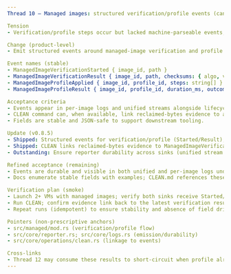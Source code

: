 ```yaml
---
Thread 10 — Managed images: structured verification/profile events (canonical)

Tension
- Verification/profile steps occur but lacked machine-parseable events; CLEAN and automation could not reliably consume results.

Change (product-level)
- Emit structured events around managed-image verification and profile application via the unified reporter channel.

Event names (stable)
- ManagedImageVerificationStarted { image_id, path }
- ManagedImageVerificationResult { image_id, path, checksums: { algo, value }[], size_bytes, duration_ms, outcome: Success | Failure, error? }
- ManagedImageProfileApplied { image_id, profile_id, steps: string[] }
- ManagedImageProfileResult { image_id, profile_id, duration_ms, outcome: Success | Failure | NoOp, error? }

Acceptance criteria
- Events appear in per-image logs and unified streams alongside lifecycle events.
- CLEAN command can, when available, link reclaimed-bytes evidence to a prior ManagedImageVerificationResult (by image_id/path + timestamp proximity) and surface that linkage in output.
- Fields are stable and JSON-safe to support downstream tooling.

Update (v0.8.5)
- Shipped: Structured events for verification/profile (Started/Result), with size_bytes, duration_ms, checksums, and steps[]. Emission wired in up; app/up renders sizes, durations, and steps.
- Shipped: CLEAN links reclaimed-bytes evidence to ManagedImageVerificationResult and surfaces linkage in CLI.
- Outstanding: Ensure reporter durability across sinks (unified stream + per-image logs) via smoke tests; document field stability and provide JSON examples in docs and CLEAN.md.

Refined acceptance (remaining)
- Events are durable and visible in both unified and per-image logs under stress (concurrent VMs; long runs), verified by smoke tests.
- Docs enumerate stable fields with examples; CLEAN.md references these fields explicitly.

Verification plan (smoke)
- Launch 2+ VMs with managed images; verify both sinks receive Started/Result for verification and profile; assert field presence (image_id, path, size_bytes, duration_ms, checksums, steps).
- Run CLEAN; confirm evidence link back to the latest verification result appears in CLI and JSON.
- Repeat runs (idempotent) to ensure stability and absence of field drift.

Pointers (non-prescriptive anchors)
- src/managed/mod.rs (verification/profile flow)
- src/core/reporter.rs; src/core/logs.rs (emission/durability)
- src/core/operations/clean.rs (linkage to events)

Cross-links
- Thread 12 may consume these results to short-circuit when profile already applied and hashes match.
---
```

